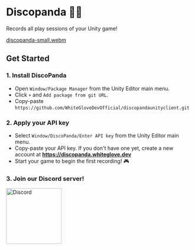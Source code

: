 # Discopanda 🪩🐼
Records all play sessions of your Unity game!

[discopanda-small.webm](https://github.com/WhiteGloveDevOfficial/discopandaunityclient/assets/14353118/9b9ef563-89cf-4279-9a94-c46de66af0c6)

## Get Started
### 1. Install DiscoPanda
   - Open `Window/Package Manager` from the Unity Editor main menu.
   - Click `+` and `Add package from git URL`.
   - Copy-paste `https://github.com/WhiteGloveDevOfficial/discopandaunityclient.git`

### 2. Apply your API key
   - Select `Window/DiscoPanda/Enter API key` from the Unity Editor main menu.
   - Copy-paste your API key. If you don't have one yet, create a new account at **https://discopanda.whiteglove.dev**
   - Start your game to begin the first recording! 🎮

### 3. Join our Discord server!
<a href="https://discord.gg/7pYEYFBA8n"><img src="https://discord.com/assets/e4923594e694a21542a489471ecffa50.svg" alt="Discord" width="150"/></a>

